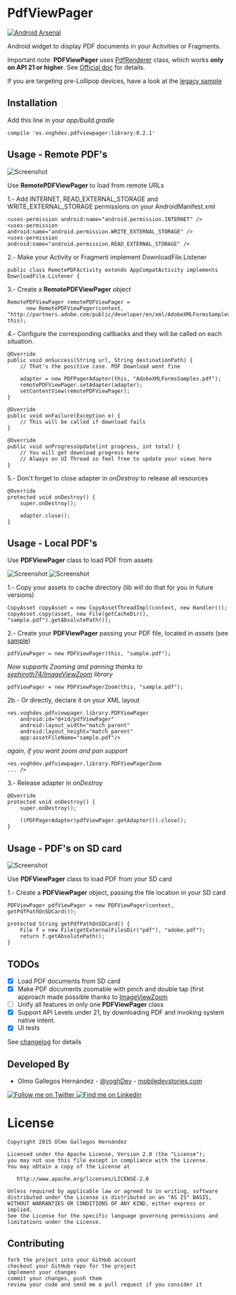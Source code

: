 # PdfViewPager

[![Android Arsenal](https://img.shields.io/badge/Android%20Arsenal-PdfViewPager-green.svg?style=true)](https://android-arsenal.com/details/1/3155)

Android widget to display PDF documents in your Activities or Fragments.

Important note: **PDFViewPager** uses [PdfRenderer][6] class, which works **only on API 21 or higher**.
See [Official doc][6] for details.

If you are targeting pre-Lollipop devices, have a look at the [legacy sample][7]

Installation
------------

Add this line in your *app/build.gradle*

    compile 'es.voghdev.pdfviewpager:library:0.2.1'

Usage - Remote PDF's
--------------------

![Screenshot][remotePDFScreenshot]

Use **RemotePDFViewPager** to load from remote URLs

1.- Add INTERNET, READ_EXTERNAL_STORAGE and WRITE_EXTERNAL_STORAGE permissions on your AndroidManifest.xml

    <uses-permission android:name="android.permission.INTERNET" />
    <uses-permission android:name="android.permission.WRITE_EXTERNAL_STORAGE" />
    <uses-permission android:name="android.permission.READ_EXTERNAL_STORAGE" />

2.- Make your Activity or Fragment implement DownloadFile.Listener

    public class RemotePDFActivity extends AppCompatActivity implements DownloadFile.Listener {

3.- Create a **RemotePDFViewPager** object

    RemotePDFViewPager remotePDFViewPager =
          new RemotePDFViewPager(context, "http://partners.adobe.com/public/developer/en/xml/AdobeXMLFormsSamples.pdf", this);

4.- Configure the corresponding callbacks and they will be called on each situation.

    @Override
    public void onSuccess(String url, String destinationPath) {
        // That's the positive case. PDF Download went fine

        adapter = new PDFPagerAdapter(this, "AdobeXMLFormsSamples.pdf");
        remotePDFViewPager.setAdapter(adapter);
        setContentView(remotePDFViewPager);
    }

    @Override
    public void onFailure(Exception e) {
        // This will be called if download fails
    }

    @Override
    public void onProgressUpdate(int progress, int total) {
        // You will get download progress here
        // Always on UI Thread so feel free to update your views here
    }

5.- Don't forget to close adapter in *onDestroy* to release all resources

    @Override
    protected void onDestroy() {
        super.onDestroy();

        adapter.close();
    }

Usage - Local PDF's
-------------------

Use **PDFViewPager** class to load PDF from assets

![Screenshot][localPDFScreenshot] ![Screenshot][zoomingScreenshot]

1.- Copy your assets to cache directory (lib will do that for you in future versions)

    CopyAsset copyAsset = new CopyAssetThreadImpl(context, new Handler());
    copyAsset.copy(asset, new File(getCacheDir(), "sample.pdf").getAbsolutePath());

2.- Create your **PDFViewPager** passing your PDF file, located in *assets* (see [sample][8])

    pdfViewPager = new PDFViewPager(this, "sample.pdf");

*Now supports Zooming and panning thanks to [sephiroth74/ImageViewZoom][5] library*

    pdfViewPager = new PDFViewPagerZoom(this, "sample.pdf");

2b.- Or directly, declare it on your XML layout

    <es.voghdev.pdfviewpager.library.PDFViewPager
        android:id="@+id/pdfViewPager"
        android:layout_width="match_parent"
        android:layout_height="match_parent"
        app:assetFileName="sample.pdf"/>

*again, if you want zoom and pan support*

    <es.voghdev.pdfviewpager.library.PDFViewPagerZoom
    ... />

3.- Release adapter in *onDestroy*

    @Override
    protected void onDestroy() {
        super.onDestroy();

        ((PDFPagerAdapter)pdfViewPager.getAdapter()).close();
    }

Usage - PDF's on SD card
------------------------

![Screenshot][sdcardPDFScreenshot]

Use **PDFViewPager** class to load PDF from your SD card

1.- Create a **PDFViewPager** object, passing the file location in your SD card

    PDFViewPager pdfViewPager = new PDFViewPager(context, getPdfPathOnSDCard());

    protected String getPdfPathOnSDCard() {
        File f = new File(getExternalFilesDir("pdf"), "adobe.pdf");
        return f.getAbsolutePath();
    }

TODOs
-----

- [X] Load PDF documents from SD card
- [X] Make PDF documents zoomable with pinch and double tap (first approach made possible thanks to [ImageViewZoom][5]
- [ ] Unify all features in only one **PDFViewPager** class
- [X] Support API Levels under 21, by downloading PDF and invoking system native intent.
- [X] UI tests

See [changelog][4] for details

Developed By
------------

* Olmo Gallegos Hernández - [@voghDev][9] - [mobiledevstories.com][10]

<a href="http://twitter.com/voghDev">
  <img alt="Follow me on Twitter" src="http://imageshack.us/a/img812/3923/smallth.png" />
</a>
<a href="https://www.linkedin.com/profile/view?id=91543271">
  <img alt="Find me on Linkedin" src="http://imageshack.us/a/img41/7877/smallld.png" />
</a>

# License

    Copyright 2015 Olmo Gallegos Hernández

    Licensed under the Apache License, Version 2.0 (the "License");
    you may not use this file except in compliance with the License.
    You may obtain a copy of the License at

       http://www.apache.org/licenses/LICENSE-2.0

    Unless required by applicable law or agreed to in writing, software
    distributed under the License is distributed on an "AS IS" BASIS,
    WITHOUT WARRANTIES OR CONDITIONS OF ANY KIND, either express or implied.
    See the License for the specific language governing permissions and
    limitations under the License.

Contributing
------------

    fork the project into your GitHub account
    checkout your GitHub repo for the project
    implement your changes
    commit your changes, push them
    review your code and send me a pull request if you consider it

[remotePDFScreenshot]: ./screenshots/remote.gif
[localPDFScreenshot]: ./screenshots/local.gif
[sdcardPDFScreenshot]: ./screenshots/sdcard.gif
[zoomingScreenshot]: ./screenshots/zooming.gif
[4]: https://github.com/voghDev/PdfViewPager/blob/master/CHANGELOG.md
[5]: https://github.com/sephiroth74/ImageViewZoom
[6]: http://developer.android.com/reference/android/graphics/pdf/PdfRenderer.html
[7]: https://github.com/voghDev/PdfViewPager/blob/master/sample/src/main/java/es/voghdev/pdfviewpager/LegacyPDFActivity.java
[8]: https://github.com/voghDev/PdfViewPager/tree/master/sample/src/main/java/es/voghdev/pdfviewpager
[9]: http://twitter.com/voghDev
[10]: http://www.mobiledevstories.com
